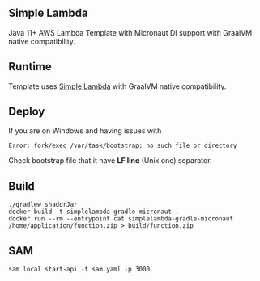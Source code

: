 ## Simple Lambda

Java 11+ AWS Lambda Template with Micronaut DI support with GraalVM native compatibility.

## Runtime

Template uses [Simple Lambda](https://github.com/GoodforGod/simple-lambda) with GraalVM native compatibility.

## Deploy

If you are on Windows and having issues with 
```
Error: fork/exec /var/task/bootstrap: no such file or directory
```

Check bootstrap file that it have **LF line** (Unix one) separator.

## Build

```shell
./gradlew shadorJar
docker build -t simplelambda-gradle-micronaut .
docker run --rm --entrypoint cat simplelambda-gradle-micronaut /home/application/function.zip > build/function.zip
```

## SAM

```shell
sam local start-api -t sam.yaml -p 3000
```